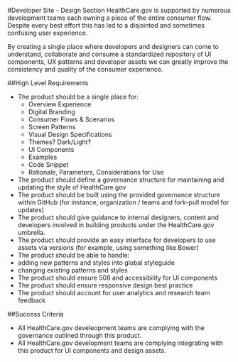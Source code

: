 #Developer Site - Design Section
HealthCare.gov is supported by numerous development teams each owning a piece of the entire consumer flow.  Despite every best effort this has led to a disjointed and sometimes confusing user experience.

By creating a single place where developers and designers can come to understand, collaborate and consume a standardized repository of UI components, UX patterns and developer assets we can greatly improve the consistency and quality of the consumer experience.

##High Level Requirements
* The product should be a single place for:
  * Overview Experience
  * Digital Branding
  * Consumer Flows & Scenarios
  * Screen Patterns
  * Visual Design Specifications
  * Themes? Dark/Light?
  * UI Components
  * Examples
  * Code Snippet
  * Rationale, Parameters, Considerations for Use
* The product should define a governance structure for maintaining and updating the style of HealthCare.gov
* The product should be built using the provided governance structure within GitHub (for instance, organization / teams and fork-pull model for updates)
* The product should give guidance to internal designers, content and developers involved in building products under the HealthCare.gov umbrella.
* The product should provide an easy interface for developers to use assets via versions (for example, using something like Bower)
* The product should be able to handle: 
 * adding new patterns and styles into global styleguide
 * changing existing patterns and styles
* The product should ensure 508 and accessibility for UI components
* The product should ensure responsive design best practice
* The product should account for user analytics and research team feedback

##Success Criteria
* All HealthCare.gov develeopment teams are complying with the governance outlined through this product.
* All HealthCare.gov development teams are complying integrating with this product for UI components and design assets.


